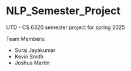 # NLP_Semester_Project
 UTD - CS 6320 semester project for spring 2025

 Team Members:
 - Suraj Jayakumar 
 - Kevin Smith
 - Joshua Martin